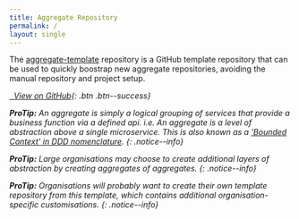 ```yaml
---
title: Aggregate Repository
permalink: /
layout: single
---
```


The [aggregate-template][aggTemp] repository is a GitHub template repository that can be used to quickly boostrap 
new aggregate repositories, avoiding the manual repository and project setup.

[<i class="fab fa-fw fa-github"/>&nbsp; View on GitHub][aggTemp]{: .btn .btn--success}

**ProTip:** An _aggregate_ is simply a logical grouping of services that provide a business function 
via a defined api. i.e. An aggregate is a level of abstraction above a single microservice.
This is also known as a ['Bounded Context' in DDD nomenclature][bcDDD].
{: .notice--info}

**ProTip:** Large organisations may choose to create additional layers of abstraction by creating aggregates of aggregates.
{: .notice--info}

**ProTip:**
Organisations will probably want to create their own template repository from this template, which contains
additional organisation-specific customisations.
{: .notice--info}

[aggTemp]: https://github.com/creek-service/aggregate-template
[bcDDD]: https://martinfowler.com/bliki/BoundedContext.html